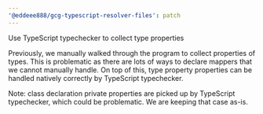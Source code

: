 ```yaml
---
'@eddeee888/gcg-typescript-resolver-files': patch
---
```


Use TypeScript typechecker to collect type properties

Previously, we manually walked through the program to collect properties of types. This is problematic as there are lots of ways to declare mappers that we cannot manually handle. On top of this, type property properties can be handled natively correctly by TypeScript typechecker.

Note: class declaration private properties are picked up by TypeScript typechecker, which could be problematic. We are keeping that case as-is.
